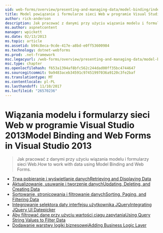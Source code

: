 ```yaml
---
uid: web-forms/overview/presenting-and-managing-data/model-binding/index
title: Model powiązanie i formularze sieci Web w programie Visual Studio 2013 | Dokumentacja firmy Microsoft
author: rick-anderson
description: Jak pracować z danymi przy użyciu wiązania modelu i formularzy sieci Web.
ms.author: aspnetcontent
manager: wpickett
ms.date: 02/13/2013
ms.topic: article
ms.assetid: b94c8eca-9cde-417e-a8bd-e0ff53600984
ms.technology: dotnet-webforms
ms.prod: .net-framework
msc.legacyurl: /web-forms/overview/presenting-and-managing-data/model-binding
msc.type: chapter
ms.openlocfilehash: f653a1394af8bfc562c244dad00ff35bc4744647
ms.sourcegitcommit: 9a9483aceb34591c97451997036a9120c3fe2baf
ms.translationtype: MT
ms.contentlocale: pl-PL
ms.lasthandoff: 11/10/2017
ms.locfileid: "26570236"
---
```

<a name="model-binding-and-web-forms-in-visual-studio-2013"></a><span data-ttu-id="936a2-103">Wiązania modelu i formularzy sieci Web w programie Visual Studio 2013</span><span class="sxs-lookup"><span data-stu-id="936a2-103">Model Binding and Web Forms in Visual Studio 2013</span></span>
====================
> <span data-ttu-id="936a2-104">Jak pracować z danymi przy użyciu wiązania modelu i formularzy sieci Web.</span><span class="sxs-lookup"><span data-stu-id="936a2-104">How to work with data using Model Binding and Web Forms.</span></span>


- [<span data-ttu-id="936a2-105">Trwa pobieranie i wyświetlanie danych</span><span class="sxs-lookup"><span data-stu-id="936a2-105">Retrieving and Displaying Data</span></span>](retrieving-data.md)
- [<span data-ttu-id="936a2-106">Aktualizowanie, usuwanie i tworzenie danych</span><span class="sxs-lookup"><span data-stu-id="936a2-106">Updating, Deleting, and Creating Data</span></span>](updating-deleting-and-creating-data.md)
- [<span data-ttu-id="936a2-107">Sortowanie, stronicowania i filtrowanie danych</span><span class="sxs-lookup"><span data-stu-id="936a2-107">Sorting, Paging, and Filtering Data</span></span>](sorting-paging-and-filtering-data.md)
- [<span data-ttu-id="936a2-108">Integrowanie selektora daty interfejsu użytkownika JQuery</span><span class="sxs-lookup"><span data-stu-id="936a2-108">Integrating JQuery UI Datepicker</span></span>](integrating-jquery-ui.md)
- [<span data-ttu-id="936a2-109">Aby filtrować dane przy użyciu wartości ciągu zapytania</span><span class="sxs-lookup"><span data-stu-id="936a2-109">Using Query String Values to Filter Data</span></span>](using-query-string-values-to-retrieve-data.md)
- [<span data-ttu-id="936a2-110">Dodawanie warstwy logiki biznesowej</span><span class="sxs-lookup"><span data-stu-id="936a2-110">Adding Business Logic Layer</span></span>](adding-business-logic-layer.md)
